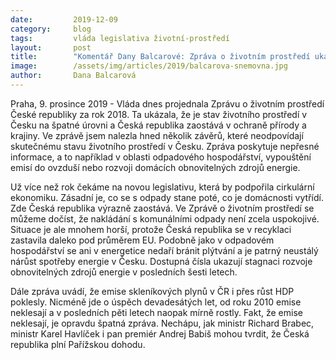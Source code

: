 ```yaml
---
date:         2019-12-09
category:     blog
tags:         vláda legislativa životní-prostředí
layout:       post
title:        "Komentář Dany Balcarové: Zpráva o životním prostředí ukazuje, že Česká republika v ochraně životního prostředí zaostává"
image:        /assets/img/articles/2019/balcarova-snemovna.jpg
author:       Dana Balcarová
---
```



Praha, 9. prosince 2019 - Vláda dnes projednala Zprávu o životním prostředí České republiky za rok 2018. Ta ukázala, že je stav životního prostředí v Česku na špatné úrovni a Česká republika zaostává v ochraně přírody a krajiny. Ve zprávě jsem nalezla hned několik závěrů, které neodpovídají skutečnému stavu životního prostředí v Česku. Zpráva poskytuje nepřesné informace, a to například v oblasti odpadového hospodářství, vypouštění emisí do ovzduší nebo rozvoji domácích obnovitelných zdrojů energie.

Už více než rok čekáme na novou legislativu, která by podpořila cirkulární ekonomiku. Zásadní je, co se s odpady stane poté, co je domácnosti vytřídí. Zde Česká republika výrazně zaostává. Ve Zprávě o životním prostředí se můžeme dočíst, že nakládání s komunálními odpady není zcela uspokojivé. Situace je ale mnohem horší, protože Česká republika se v recyklaci zastavila daleko pod průměrem EU. Podobně jako v odpadovém hospodářství se ani v energetice nedaří bránit plýtvání a je patrný neustálý nárůst spotřeby energie v Česku. Dostupná čísla ukazují stagnaci rozvoje obnovitelných zdrojů energie v posledních šesti letech.

Dále zpráva uvádí, že emise skleníkových plynů v ČR i přes růst HDP poklesly. Nicméně jde o úspěch devadesátých let, od roku 2010 emise neklesají a v posledních pěti letech naopak mírně rostly. Fakt, že emise neklesají, je opravdu špatná zpráva. Nechápu, jak ministr Richard Brabec, ministr Karel Havlíček i pan premiér Andrej Babiš mohou tvrdit, že Česká republika plní Pařížskou dohodu.

